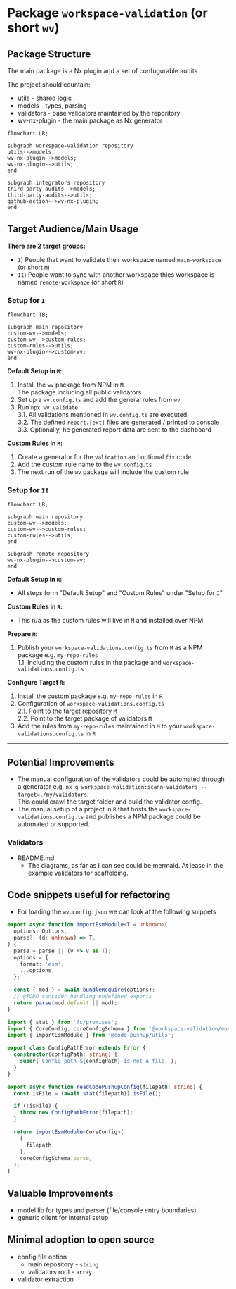 # Package `workspace-validation` (or short `wv`)

## Package Structure

The main package is a Nx plugin and a set of confugurable audits 

The project should countain:
- utils - shared logic
- models - types, parsing
- validators - base validators maintained by the reporitory
- wv-nx-plugin - the main package as Nx generator

```mermaid
flowchart LR;
  
subgraph workspace-validation repository
utils-->models;
wv-nx-plugin-->models;
wv-nx-plugin-->utils;
end

subgraph integrators repository
third-party-audits-->models;
third-party-audits-->utils;
github-action-->wv-nx-plugin;
end
```


## Target Audience/Main Usage

**There are 2 target groups:**
- `I`) People that want to validate their workspace named `main-workspace` (or short `M`)
- `II`) People want to sync with another workspace thies workspace is named `remote-workspace` (or short `R`)

### Setup for `I`

```mermaid
flowchart TB;
  
subgraph main repository
custom-wv-->models;
custom-wv-->custom-rules;
custom-rules-->utils;
wv-nx-plugin-->custom-wv;
end
```

**Default Setup in `M`:**  
1. Install the `wv` package from NPM in `M`.  
   The package including all public validators
2. Set up a `wv.config.ts` and add the general rules from `wv`
3. Run  `npx wv validate`  
3.1. All validations mentioned in `wv.config.ts` are executed   
3.2. The defined `report.[ext]` files are generated / printed to console 
3.3. Optionally, he generated report data are sent to the dashboard

**Custom Rules in `M`:**  
1. Create a generator for the `validation` and optional `fix` code
2. Add the custom rule name to the `wv.config.ts`
3. The next run of the `wv` package will include the custom rule

### Setup for `II`

```mermaid
flowchart LR;
  
subgraph main repository
custom-wv-->models;
custom-wv-->custom-rules;
custom-rules-->utils;
end

subgraph remote repository
wv-nx-plugin-->custom-wv;
end
```

**Default Setup in `R`:**
- All steps form "Default Setup" and "Custom Rules" under "Setup for `I`"

**Custom Rules in `R`:**
- This n/a as the custom rules will live in `M` and installed over NPM

**Prepare `M`:**
1. Publish your `workspace-validations.config.ts` from `M` as a NPM package e.g. `my-repo-rules`   
1.1. Including the custom rules in the package and `workspace-validations.config.ts`

**Configure Target `R`:**  
1. Install the custom package e.g. `my-repo-rules` in `R`
2. Configuration of `workspace-validations.config.ts`  
2.1. Point to the target repository `M`  
2.2. Point to the target package of validators `M`  
3. Add the rules from `my-repo-rules` maintained in `M` to your `workspace-validations.config.ts` in `R`


--- 


## Potential Improvements

- The manual configuration of the validators could be automated through a generator e.g. `nx g workspace-validation:scann-validators --target=./my/validators`.  
  This could crawl the target folder and build the validator config.  
- The manual setup of a project in `R` that hosts the `workspace-validations.config.ts` and publishes a NPM package could be automated or supported.
 
### Validators
- README.md
  - The diagrams, as far as I can see could be mermaid. At lease in the example validators for scaffolding.
 
## Code snippets useful for refactoring
- For loading the `wv.config.json` we can look at the following snippets  
```typescript
export async function importEsmModule<T = unknown>(
  options: Options,
  parse?: (d: unknown) => T,
) {
  parse = parse || (v => v as T);
  options = {
    format: 'esm',
    ...options,
  };

  const { mod } = await bundleRequire(options);
  // @TODO consider handling undefined exports
  return parse(mod.default || mod);
}
```  

```typescript
import { stat } from 'fs/promises';
import { CoreConfig, coreConfigSchema } from '@workspace-validation/models';
import { importEsmModule } from '@code-pushup/utils';

export class ConfigPathError extends Error {
  constructor(configPath: string) {
    super(`Config path ${configPath} is not a file.`);
  }
}

export async function readCodePushupConfig(filepath: string) {
  const isFile = (await stat(filepath)).isFile();

  if (!isFile) {
    throw new ConfigPathError(filepath);
  }

  return importEsmModule<CoreConfig>(
    {
      filepath,
    },
    coreConfigSchema.parse,
  );
}
```

## Valuable Improvements
- model lib for types and perser (file/console entry boundaries)
- generic client for internal setup

## Minimal adoption to open source

- config file option
  - main repository - `string`
  - validators root - `array`
- validator extraction
